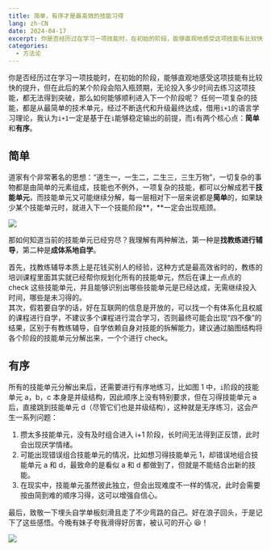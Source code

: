 ```yaml
---
title: 简单，有序才是最高效的技能习得
lang: zh-CN
date: 2024-04-17
excerpt: 你是否经历过在学习一项技能时，在初始的阶段，能够直观地感受这项技能有比较快的提升，但在此后的某个阶段会陷入瓶颈期，无论投入多少时间去练习这项技能，都无法得到突破，那么如何能够顺利进入下一个阶段呢？
categories:
  - 方法论
---
```


你是否经历过在学习一项技能时，在初始的阶段，能够直观地感受这项技能有比较快的提升，但在此后的某个阶段会陷入瓶颈期，无论投入多少时间去练习这项技能，都无法得到突破，那么如何能够顺利进入下一个阶段呢？
任何一项复杂的技能，都是从最简单的技术单元，经过不断迭代和升级最终达成，借用`i+1`的语言学习理论，我认为`i+1`一定是基于在`i`能够稳定输出的前提，而`i`有两个核心点：**简单**和**有序**。

## 简单

道家有个非常著名的思想：“道生一，一生二，二生三，三生万物”，一切复杂的事物都是由简单的元素组成，技能也不例外，一项复杂的技能，都可以分解成若干**技能单元**，而技能单元又可能继续分解，每一层相对下一层来说都是**简单**的，如果缺少某个技能单元时，就进入下一个技能阶段**，**一定会出现瓶颈。

![](https://narol-blog.oss-cn-beijing.aliyuncs.com/blog-img/202404171517502.jpeg)

那如何知道当前的技能单元已经穷尽？我理解有两种解法，第一种是**找教练进行辅导**，第二种是**成体系地自学**。

首先，找教练辅导本质上是花钱买别人的经验，这种方式是最高效省时的，教练的培训课程里面其实就已经帮你规划化所有的技能单元，然后在课上一点点的 check 这些技能单元，并且能够识别出哪些技能单元是已经达成，无需继续投入时间，哪些是未习得的。  
其次，假若要自学的话，好在互联网的信息是开放的，可以找一个有体系化且权威的课程进行自学，不建议多个课程进行混合学习，否则最终可能会出现“四不像”的结果，区别于有教练辅导，自学依赖自身对技能的拆解能力，建议通过脑图结构将各个阶段的技能单元分解出来，一个个进行 check。

## 有序

所有的技能单元分解出来后，还需要进行有序地练习，比如图 1 中，`i`阶段的技能单元 a，b，c 本身是并级结构，因此顺序上没有特别要求，但在习得技能单元 a 后，直接跳到技能单元 d（尽管它们也是并级结构），这种就是无序练习，这会产生一系列问题：

1. 攒太多技能单元，没有及时组合进入 i+1 阶段，长时间无法得到正反馈，此时会出现厌学情绪。
2. 可能出现错误组合技能单元的情况，比如想习得技能单元 1，却错误地组合技能单元 a 和 d，最致命的是看似 a 和 d 都做到了，但就是不能结合出新的技能。
3. 在现实中，技能单元虽然彼此独立，但会出现难度不一样的情况，此时会需要按由简到难的顺序习得，这可以增强自信心。

最后，致敬一下埋头自学单板刻滑且走了不少弯路的自己。好在浪子回头，于是记下了这些感悟。今晚有妹子夸我滑得好厉害，被认可的开心 😆！

![](https://narol-blog.oss-cn-beijing.aliyuncs.com/blog-img/202404171518275.JPG)
